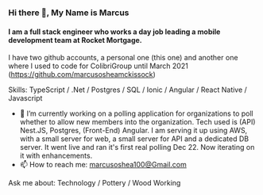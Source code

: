 ### Hi there 👋, My Name is Marcus
#### I am a full stack engineer who works a day job leading a mobile development team at Rocket Mortgage. 

I have two github accounts, a personal one (this one) and another one where I used to code for ColibriGroup until March 2021 (https://github.com/marcusosheamckissock)

Skills: TypeScript / .Net / Postgres / SQL / Ionic / Angular / React Native / Javascript

- 🔭 I’m currently working on a polling application for organizations to poll whether to allow new members into the organization. Tech used is (API) Nest.JS, Postgres, (Front-End) Angular. I am serving it up using AWS, with a small server for web, a small server for API and a dedicated DB server. It went live and ran it's first real polling Dec 22. Now iterating on it with enhancements.
- 📫 How to reach me: marcusoshea100@Gmail.com 

Ask me about: Technology / Pottery / Wood Working 
